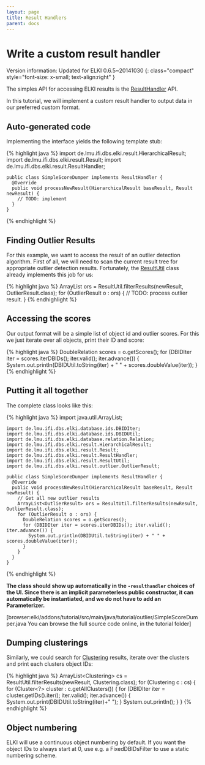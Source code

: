 ```yaml
---
layout: page
title: Result Handlers
parent: docs
---
```



Write a custom result handler
=============================

Version information: Updated for ELKI 0.6.5~20141030
{: class="compact" style="font-size: x-small; text-align:right" }

The simples API for accessing ELKI results is the [ResultHandler](/releases/current/doc/de/lmu/ifi/dbs/elki/result/ResultHandler.html) API.

In this tutorial, we will implement a custom result handler to output data in our preferred custom format.

Auto-generated code
-------------------

Implementing the interface yields the following template stub:

{% highlight java %}
    import de.lmu.ifi.dbs.elki.result.HierarchicalResult;
    import de.lmu.ifi.dbs.elki.result.Result;
    import de.lmu.ifi.dbs.elki.result.ResultHandler;

    public class SimpleScoreDumper implements ResultHandler {
      @Override
      public void processNewResult(HierarchicalResult baseResult, Result newResult) {
        // TODO: implement
      }
    }
{% endhighlight %}

Finding Outlier Results
-----------------------

For this example, we want to access the result of an outlier detection algorithm. First of all, we will need to scan the current result tree for appropriate outlier detection results. Fortunately, the [ResultUtil](/releases/current/doc/de/lmu/ifi/dbs/elki/result/ResultUtil.html) class already implements this job for us:

{% highlight java %}
        ArrayList<OutlierResult> ors = ResultUtil.filterResults(newResult, OutlierResult.class);
        for (OutlierResult o : ors) {
          // TODO: process outlier result.
        }
{% endhighlight %}

Accessing the scores
--------------------

Our output format will be a simple list of object id and outlier scores. For this we just iterate over all objects, print their ID and score:

{% highlight java %}
          DoubleRelation scores = o.getScores();
          for (DBIDIter iter = scores.iterDBIDs(); iter.valid(); iter.advance()) {
            System.out.println(DBIDUtil.toString(iter) + " " + scores.doubleValue(iter));
          }
{% endhighlight %}

Putting it all together
-----------------------

The complete class looks like this:

{% highlight java %}
    import java.util.ArrayList;

    import de.lmu.ifi.dbs.elki.database.ids.DBIDIter;
    import de.lmu.ifi.dbs.elki.database.ids.DBIDUtil;
    import de.lmu.ifi.dbs.elki.database.relation.Relation;
    import de.lmu.ifi.dbs.elki.result.HierarchicalResult;
    import de.lmu.ifi.dbs.elki.result.Result;
    import de.lmu.ifi.dbs.elki.result.ResultHandler;
    import de.lmu.ifi.dbs.elki.result.ResultUtil;
    import de.lmu.ifi.dbs.elki.result.outlier.OutlierResult;

    public class SimpleScoreDumper implements ResultHandler {
      @Override
      public void processNewResult(HierarchicalResult baseResult, Result newResult) {
        // Get all new outlier results
        ArrayList<OutlierResult> ors = ResultUtil.filterResults(newResult, OutlierResult.class);
        for (OutlierResult o : ors) {
          DoubleRelation scores = o.getScores();
          for (DBIDIter iter = scores.iterDBIDs(); iter.valid(); iter.advance()) {
            System.out.println(DBIDUtil.toString(iter) + " " + scores.doubleValue(iter));
          }
        }
      }
    }
{% endhighlight %}

**The class should show up automatically in the `-resulthandler` choices of the UI.
Since there is an implicit parameterless public constructor, it can automatically be instantiated, and we do not have to add an Parameterizer.**

\[browser:elki/addons/tutorial/src/main/java/tutorial/outlier/SimpleScoreDumper.java You can browse the full source code online, in the tutorial folder\]

Dumping clusterings
-------------------

Similarly, we could search for [Clustering](/releases/current/doc/de/lmu/ifi/dbs/elki/data/Clustering.html) results, iterate over the clusters and print each clusters object IDs:

{% highlight java %}
        ArrayList<Clustering<?>> cs = ResultUtil.filterResults(newResult, Clustering.class);
        for (Clustering<?> c : cs) {
          for (Cluster<?> cluster : c.getAllClusters()) {
            for (DBIDIter iter = cluster.getIDs().iter(); iter.valid(); iter.advance()) {
              System.out.print(DBIDUtil.toString(iter)+" ");
            }
            System.out.println();
          }
        }
{% endhighlight %}

Object numbering
----------------

ELKI will use a continuous object numbering by default. If you want the object IDs to always start at 0, use e.g. a FixedDBIDsFilter to use a static numbering scheme.
